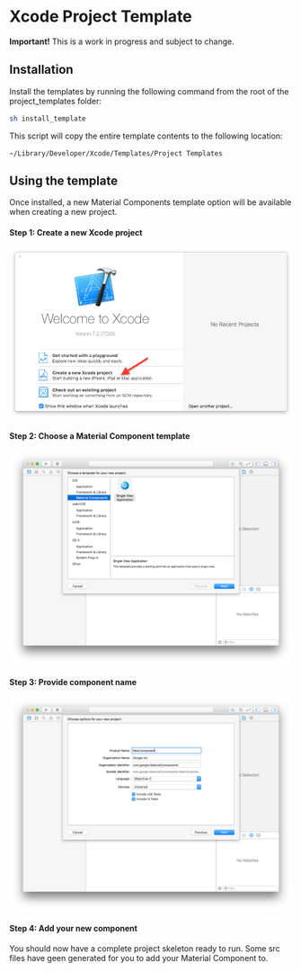 # Xcode Project Template

**Important!** This is a work in progress and subject to change.

## Installation

Install the templates by running the following command from the root of the
project_templates folder:

```bash
sh install_template
```

This script will copy the entire template contents to the following location:

```
~/Library/Developer/Xcode/Templates/Project Templates
```

## Using the template

Once installed, a new Material Components template option will be available when creating a
new project.

#### Step 1: Create a new Xcode project ####

![New project](docs/NewProject.png "New project")

#### Step 2: Choose a Material Component template ####

![Choose template](docs/MaterialComponents.png "Choose template")

#### Step 3: Provide component name ####

![Component name](docs/NewComponent.png "Component name")

#### Step 4: Add your new component ####

You should now have a complete project skeleton ready to run. Some src files have geen generated
for you to add your Material Component to.
